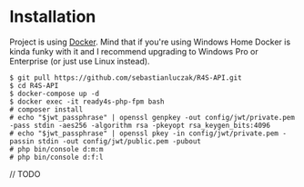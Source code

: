 # Installation

Project is using [Docker](https://docs.docker.com/compose/install/). Mind that if you're using Windows Home Docker is kinda funky with it and I recommend upgrading to Windows Pro or Enterprise (or just use Linux instead).

```shell script
$ git pull https://github.com/sebastianluczak/R4S-API.git
$ cd R4S-API
$ docker-compose up -d
$ docker exec -it ready4s-php-fpm bash
# composer install
# echo "$jwt_passphrase" | openssl genpkey -out config/jwt/private.pem -pass stdin -aes256 -algorithm rsa -pkeyopt rsa_keygen_bits:4096
# echo "$jwt_passphrase" | openssl pkey -in config/jwt/private.pem -passin stdin -out config/jwt/public.pem -pubout
# php bin/console d:m:m
# php bin/console d:f:l
```
// TODO